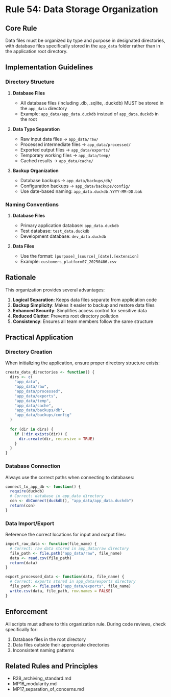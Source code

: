# Rule 54: Data Storage Organization

## Core Rule
Data files must be organized by type and purpose in designated directories, with database files specifically stored in the `app_data` folder rather than in the application root directory.

## Implementation Guidelines

### Directory Structure
1. **Database Files**
   - All database files (including .db, .sqlite, .duckdb) MUST be stored in the `app_data` directory
   - Example: `app_data/app_data.duckdb` instead of `app_data.duckdb` in the root

2. **Data Type Separation**
   - Raw input data files → `app_data/raw/`
   - Processed intermediate files → `app_data/processed/`
   - Exported output files → `app_data/exports/`
   - Temporary working files → `app_data/temp/`
   - Cached results → `app_data/cache/`

3. **Backup Organization**
   - Database backups → `app_data/backups/db/`
   - Configuration backups → `app_data/backups/config/`
   - Use date-based naming: `app_data.duckdb.YYYY-MM-DD.bak`

### Naming Conventions
1. **Database Files**
   - Primary application database: `app_data.duckdb`
   - Test database: `test_data.duckdb`
   - Development database: `dev_data.duckdb`

2. **Data Files**
   - Use the format: `[purpose]_[source]_[date].[extension]`
   - Example: `customers_platform07_20250406.csv`

## Rationale
This organization provides several advantages:

1. **Logical Separation**: Keeps data files separate from application code
2. **Backup Simplicity**: Makes it easier to backup and restore data files
3. **Enhanced Security**: Simplifies access control for sensitive data
4. **Reduced Clutter**: Prevents root directory pollution
5. **Consistency**: Ensures all team members follow the same structure

## Practical Application

### Directory Creation
When initializing the application, ensure proper directory structure exists:

```r
create_data_directories <- function() {
  dirs <- c(
    "app_data",
    "app_data/raw", 
    "app_data/processed",
    "app_data/exports",
    "app_data/temp",
    "app_data/cache",
    "app_data/backups/db",
    "app_data/backups/config"
  )
  
  for (dir in dirs) {
    if (!dir.exists(dir)) {
      dir.create(dir, recursive = TRUE)
    }
  }
}
```

### Database Connection
Always use the correct paths when connecting to databases:

```r
connect_to_app_db <- function() {
  require(duckdb)
  # Correct: database in app_data directory
  con <- dbConnect(duckdb(), "app_data/app_data.duckdb")
  return(con)
}
```

### Data Import/Export
Reference the correct locations for input and output files:

```r
import_raw_data <- function(file_name) {
  # Correct: raw data stored in app_data/raw directory
  file_path <- file.path("app_data/raw", file_name)
  data <- read.csv(file_path)
  return(data)
}

export_processed_data <- function(data, file_name) {
  # Correct: exports stored in app_data/exports directory
  file_path <- file.path("app_data/exports", file_name)
  write.csv(data, file_path, row.names = FALSE)
}
```

## Enforcement
All scripts must adhere to this organization rule. During code reviews, check specifically for:

1. Database files in the root directory
2. Data files outside their appropriate directories
3. Inconsistent naming patterns

## Related Rules and Principles
- R28_archiving_standard.md
- MP16_modularity.md
- MP17_separation_of_concerns.md
